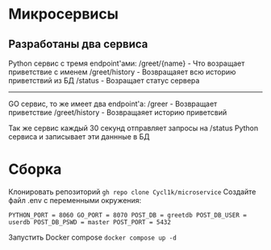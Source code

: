# Микросервисы
Разработаны два сервиса
-------

Python сервис с тремя endpoint'ами:
/greet/{name} - Что возращает приветствие с именем
/greet/history - Возвращаяет всю историю приветствий из БД
/status - Возращает статус сервера


--------

GO сервис, то же имеет два endpoint'а:
/greer - Возвращает приветствие
/greet/history - Возвращаяет историю приветсвий

Так же сервис каждый 30 секунд отправляет запросы на /status Python сервиса и записывает эти даннные в БД

# Сборка

Клонировать репозиторий 
`gh repo clone Cycl1k/microservice`
Создайте файл .env с переменными окружения:

`PYTHON_PORT = 8060
GO_PORT = 8070
POST_DB = greetdb
POST_DB_USER = userdb
POST_DB_PSWD = master
POST_PORT = 5432`

Запустить Docker compose
`docker compose up -d` 
